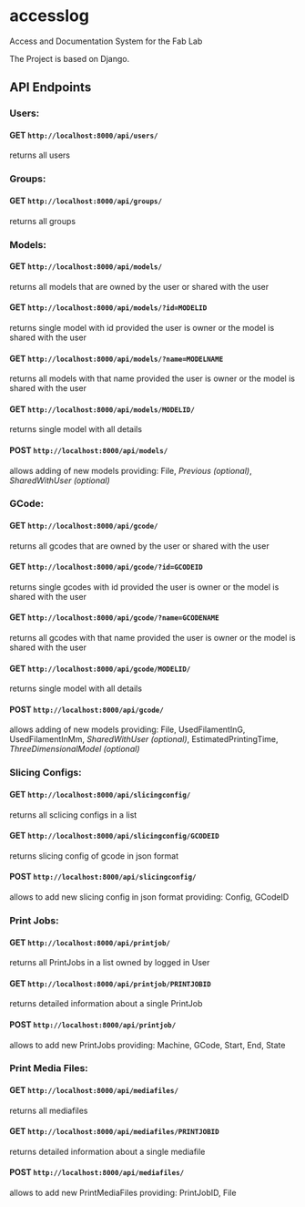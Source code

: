 # accesslog
Access and Documentation System for the Fab Lab

The Project is based on Django.

## API Endpoints

### Users: 
#### GET `http://localhost:8000/api/users/` 
returns all users
### Groups: 
#### GET `http://localhost:8000/api/groups/` 
returns all groups
### Models: 
#### GET `http://localhost:8000/api/models/` 
returns all models that are owned by the user or shared with the user
#### GET `http://localhost:8000/api/models/?id=MODELID`
returns single model with id provided the user is owner or the model is shared with the user
#### GET `http://localhost:8000/api/models/?name=MODELNAME`
returns all models with that name provided the user is owner or the model is shared with the user
#### GET `http://localhost:8000/api/models/MODELID/`
returns single model with all details
#### POST `http://localhost:8000/api/models/` 
allows adding of new models providing: File, _Previous (optional)_, _SharedWithUser (optional)_
### GCode: 
#### GET `http://localhost:8000/api/gcode/`
returns all gcodes that are owned by the user or shared with the user
#### GET `http://localhost:8000/api/gcode/?id=GCODEID`
returns single gcodes with id provided the user is owner or the model is shared with the user
#### GET `http://localhost:8000/api/gcode/?name=GCODENAME`
returns all gcodes with that name provided the user is owner or the model is shared with the user
#### GET `http://localhost:8000/api/gcode/MODELID/`
returns single model with all details
#### POST `http://localhost:8000/api/gcode/`
allows adding of new models providing: File, UsedFilamentInG, UsedFilamentInMm, _SharedWithUser (optional)_, EstimatedPrintingTime, _ThreeDimensionalModel (optional)_
### Slicing Configs: 
#### GET `http://localhost:8000/api/slicingconfig/`
returns all sclicing configs in a list
#### GET `http://localhost:8000/api/slicingconfig/GCODEID`
returns slicing config of gcode in json format
#### POST `http://localhost:8000/api/slicingconfig/`
allows to add new slicing config in json format providing: Config, GCodeID
### Print Jobs:
#### GET `http://localhost:8000/api/printjob/`
returns all PrintJobs in a list owned by logged in User
#### GET `http://localhost:8000/api/printjob/PRINTJOBID`
returns detailed information about a single PrintJob
#### POST `http://localhost:8000/api/printjob/`
allows to add new PrintJobs providing: Machine, GCode, Start, End, State

### Print Media Files:
#### GET `http://localhost:8000/api/mediafiles/`
returns all mediafiles
#### GET `http://localhost:8000/api/mediafiles/PRINTJOBID`
returns detailed information about a single mediafile
#### POST `http://localhost:8000/api/mediafiles/`
allows to add new PrintMediaFiles providing: PrintJobID, File